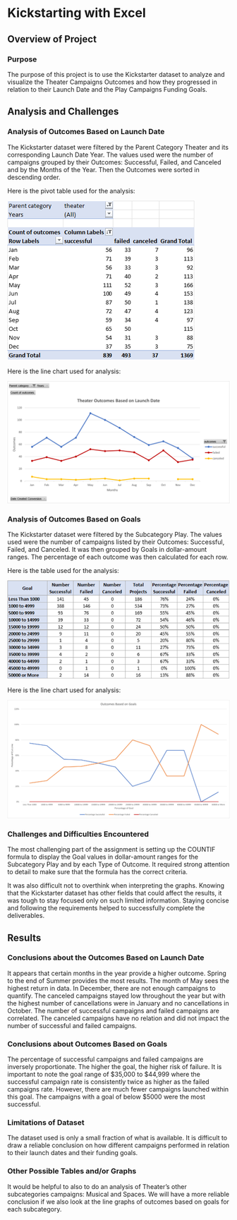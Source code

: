 # Kickstarting with Excel

## Overview of Project

### Purpose

The purpose of this project is to use the Kickstarter dataset to analyze and visualize the Theater Campaigns Outcomes and how they progressed in relation to their Launch Date and the Play Campaigns Funding Goals.

## Analysis and Challenges

### Analysis of Outcomes Based on Launch Date
The Kickstarter dataset were filtered by the Parent Category Theater and its corresponding Launch Date Year. The values used were the number of campaigns grouped by their Outcomes: Successful, Failed, and Canceled and by the Months of the Year. Then the Outcomes were sorted in descending order.

Here is the pivot table used for the analysis:

![image_name](Outcomes_Table.png)

Here is the line chart used for analysis:

![image_name]( Theater_Outcomes_vs_Launch.png)

### Analysis of Outcomes Based on Goals
The Kickstarter dataset were filtered by the Subcategory Play. The values used were the number of campaigns listed by their Outcomes: Successful, Failed, and Canceled. It was then grouped by Goals in dollar-amount ranges. The percentage of each outcome was then calculated for each row.

Here is the table used for the analysis:

![image_name](Goals_Table.png)

Here is the line chart used for analysis:

![image_name](Outcomes_vs_Goals.png)

### Challenges and Difficulties Encountered
The most challenging part of the assignment is setting up the COUNTIF formula to display the Goal values in dollar-amount ranges for the Subcategory Play and by each Type of Outcome. It required strong attention to detail to make sure that the formula has the correct criteria.  

It was also difficult not to overthink when interpreting the graphs. Knowing that the Kickstarter dataset has other fields that could affect the results, it was tough to stay focused only on such limited information. Staying concise and following the requirements helped to successfully complete the deliverables.

## Results

### Conclusions about the Outcomes Based on Launch Date
It appears that certain months in the year provide a higher outcome. Spring to the end of Summer provides the most results. The month of May sees the highest return in data. In December, there are not enough campaigns to quantify. The canceled campaigns stayed low throughout the year but with the highest number of cancellations were in January and no cancellations in October.
The number of successful campaigns and failed campaigns are correlated. The canceled campaigns have no relation and did not impact the number of successful and failed campaigns.

### Conclusions about Outcomes Based on Goals
The percentage of successful campaigns and failed campaigns are inversely proportionate. The higher the goal, the higher risk of failure. It is important to note the goal range of $35,000 to $44,999 where the successful campaign rate is consistently twice as higher as the failed campaigns rate. However, there are much fewer campaigns launched within this goal. The campaigns with a goal of below $5000 were the most successful.

### Limitations of Dataset
The dataset used is only a small fraction of what is available. It is difficult to draw a reliable conclusion on how different campaigns performed in relation to their launch dates and their funding goals.

### Other Possible Tables and/or Graphs
It would be helpful to also to do an analysis of Theater’s other subcategories campaigns: Musical and Spaces. We will have a more reliable conclusion if we also look at the line graphs of outcomes based on goals for each subcategory.
